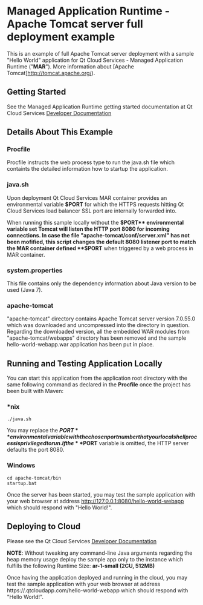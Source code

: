 # Managed Application Runtime - Apache Tomcat server full deployment example

This is an example of full Apache Tomcat server deployment with a sample "Hello World" application for Qt Cloud Services - Managed Application Runtime ("**MAR**"). More information about [Apache Tomcat]http://tomcat.apache.org/).

## Getting Started

See the Managed Application Runtime getting started documentation at Qt Cloud Services [Developer Documentation ](https://developer.qtcloudservices.com/mar/getting-started)

## Details About This Example


### Procfile

Procfile instructs the web process type to run the java.sh file which containts the detailed information how to startup the application.

### java.sh

Upon deployment Qt Cloud Services MAR container provides an environmental variable **$PORT** for which the HTTPS requests hitting Qt Cloud Services load balancer SSL port are internally forwarded into. 

When running this sample locally without the **$PORT** environmental variable set Tomcat will listen the HTTP port 8080 for incoming connections. In case the file "apache-tomcat/conf/server.xml" has not been mofified, this script changes the default 8080 listener port to match the MAR container defined **$PORT** when triggered by a web process in MAR container.

### system.properties

This file contains only the dependency information about Java version to be used (Java 7).

### apache-tomcat

"apache-tomcat" directory contains Apache Tomcat server version 7.0.55.0 which was downloaded and uncompressed into the directory in question. Regarding the downloaded version, all the embedded WAR modules from "apache-tomcat/webapps" directory has been removed and the sample hello-world-webapp.war application has been put in place.

## Running and Testing Application Locally

You can start this application from the application root directory with the same following command as declared in the **Procfile** once the project has been built with Maven:

### *nix
```
./java.sh
```

You may replace the **$PORT** environmental variable with the chosen port number that your local shell process is privileged to run. If the **$PORT** variable is omitted, the HTTP server defaults the port 8080.

### Windows
```
cd apache-tomcat/bin
startup.bat
```

Once the server has been started, you may test the sample application with your web browser at address http://127.0.0.1:8080/hello-world-webapp which should respond with "Hello World!".

## Deploying to Cloud

Please see the Qt Cloud Services [Developer Documentation ](https://developer.qtcloudservices.com/mar/getting-started)

**NOTE**: Without tweaking any command-line Java arguments regarding the heap memory usage deploy the sample app only to the instance which fulfills the following Runtime Size: **ar-1-small (2CU, 512MB)** 

Once having the application deployed and running in the cloud, you may test the sample application with your web browser at address https://<your-app-ID>.qtcloudapp.com/hello-world-webapp which should respond with "Hello World!".
